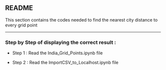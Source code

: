 README
---------------
This section contains the codes needed to find the nearest city distance to every grid point

---------------
### Step by Step of displaying the correct result : 

- Step 1 : Read the India_Grid_Points.ipynb file

- Step 2 : Read the ImportCSV_to_Localhost.ipynb file 
